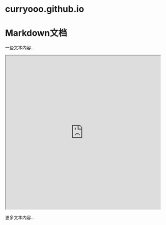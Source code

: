 # curryooo.github.io

# Markdown文档

一些文本内容...

<iframe src="https://curryooo.github.io/" width="100%" height="500px"></iframe>

更多文本内容...
